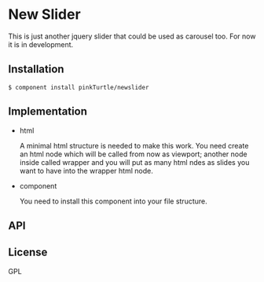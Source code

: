 
# New Slider

  This is just another jquery slider that could be used as carousel too. For
  now it is in development.

## Installation

    $ component install pinkTurtle/newslider

## Implementation

  - html

    A minimal html structure is needed to make this work. You need create an
    html node which will be called from now as viewport; another node inside
    called wrapper and you will put as many html ndes as slides you want to have
    into the wrapper html node.

  - component

    You need to install this component into your file structure.

## API


## License

  GPL
